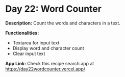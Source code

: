 # Day 22: Word Counter

**Description:** Count the words and characters in a text.

**Functionalities:**

- Textarea for input text
- Display word and character count
- Clear input text

**App Link:** Check this recipe search app at https://day22wordcounter.vercel.app/
